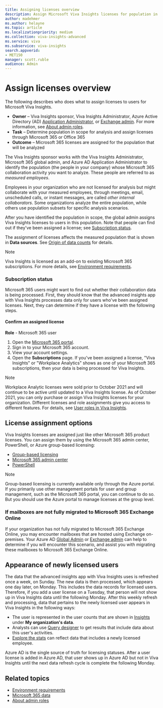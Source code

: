 ```yaml
---
title: Assigning licenses overview
description: Assign Microsoft Viva Insights licenses for population in scope for analysis
author: madehmer
ms.author: helayne
ms.topic: article
ms.localizationpriority: medium 
ms.collection: viva-insights-advanced 
ms.service: viva 
ms.subservice: viva-insights 
search.appverid: 
- MET150 
manager: scott.ruble
audience: Admin
---
```


# Assign licenses overview

The following describes who does what to assign licenses to users for Microsoft Viva Insights.

* **Owner** &ndash; Viva Insights sponsor, Viva Insights Administrator, Azure Active Directory (AD) [Application Administrator](/azure/active-directory/roles/permissions-reference#application-administrator), or [Exchange admin](/azure/active-directory/roles/permissions-reference#exchange-administrator). For more information, see [About admin roles](/microsoft-365/admin/add-users/about-admin-roles?view=o365-worldwide&preserve-view=true).
* **Task** &ndash; Determine population in scope for analysis and assign licenses through Microsoft 365 or Office 365
* **Outcome** &ndash; Microsoft 365 licenses are assigned for the population that will be analyzed

The Viva Insights sponsor works with the Viva Insights Administrator, Microsoft 365 global admin, and Azure AD Application Administrator to identify the population (the people in your company) whose Microsoft 365 collaboration activity you want to analyze. These people are referred to as _measured employees_.

Employees in your organization who are not licensed for analysis but might collaborate with your measured employees, through meetings, email, unscheduled calls, or instant messages, are called _other internal collaborators_. Some organizations analyze the entire population, while others use population subsets for specific analysis scenarios.

After you have identified the population in scope, the global admin assigns Viva Insights licenses to users in this population. Note that people can find out if they've been assigned a license; see [Subscription status](#subscription-status).

The assignment of licenses affects the measured population that is shown in **Data sources**. See [Origin of data counts](/viva/insights/use/office-365-data?toc=/viva/insights/use/toc.json&bc=/viva/insights/breadcrumb/toc.json#origin-of-data-counts) for details.

>[!Note]
>Viva Insights is licensed as an add-on to existing Microsoft 365 subscriptions. For more details, see [Environment requirements](/viva/insights/setup/environment-requirements?toc=/viva/insights/use/toc.json&bc=/viva/insights/breadcrumb/toc.json).

### Subscription status

Microsoft 365 users might want to find out whether their collaboration data is being processed. First, they should know that the advanced insights app with Viva Insights processes data only for users who've been assigned licenses. Next, they can determine if they have a license with the following steps.

#### Confirm an assigned license

**Role** - Microsoft 365 user

1. Open the [Microsoft 365 portal](https://portal.office.com).
2. Sign in to your Microsoft 365 account.
3. View your account settings.
4. Open the **Subscriptions** page. If you've been assigned a license, "Viva Insights" or "Workplace Analytics" shows as one of your Microsoft 365 subscriptions, then your data is being processed for Viva Insights.

>[!Note]
>Workplace Analytic licenses were sold prior to October 2021 and will continue to be active until updated to a Viva Insights license. As of October 2021, you can only purchase or assign Viva Insights licenses for your organization. Different licenses and role assignments give you access to different features. For details, see [User roles in Viva Insights](/viva/insights/use/user-roles?toc=/viva/insights/use/toc.json&bc=/viva/insights/breadcrumb/toc.json).

<!--## Video: Assign licenses
Intro text out for now:
Watch this video to learn how Workplace Analytics licenses work and how the Microsoft 365 admin can assign Workplace Analytics licenses. old link, with thumbnail
[<img src="../Images/WpA/setup/Assign-licenses.png" alt="Assign licenses video">](https://aka.ms/AssignWpALicenses_Video)

<iframe width="640" height="564" src="https://player.vimeo.com/video/282896938" frameborder="0" allowFullScreen></iframe>
-->
## License assignment options

Viva Insights licenses are assigned just like other Microsoft 365 product licenses. You can assign them by using the Microsoft 365 admin center, PowerShell, or Azure group-based licensing:

* [Group-based licensing](/azure/active-directory/enterprise-users/licensing-groups-assign)
* [Microsoft 365 admin center​](/microsoft-365/admin/add-users/add-users)
* [PowerShell](/viva/insights/use/Assigning-licenses-with-powershell?toc=/viva/insights/use/toc.json&bc=/viva/insights/breadcrumb/toc.json)

>[!Note]
>Group-based licensing is currently available only through the Azure portal. If you primarily use other management portals for user and group management, such as the Microsoft 365 portal, you can continue to do so. But you should use the Azure portal to manage licenses at the group level.

### If mailboxes are not fully migrated to Microsoft 365 Exchange Online

If your organization has not fully migrated to Microsoft 365 Exchange Online, you may encounter mailboxes that are hosted using Exchange on-premises. Your Azure AD [Global Admin](/azure/active-directory/roles/permissions-reference#global-administrator) or [Exchange admin](/azure/active-directory/roles/permissions-reference#exchange-administrator) can help to determine if you will encounter this scenario, and assist you with migrating these mailboxes to Microsoft 365 Exchange Online.

## Appearance of newly licensed users

The data that the advanced insights app with Viva Insights uses is refreshed once a week, on Sunday. The new data is then processed, which appears one day later, on Monday. This includes the data records for licensed users. Therefore, if you add a user license on a Tuesday, that person will not show up in Viva Insights data until the following Monday. After this weekly refresh and processing, data that pertains to the newly licensed user appears in Viva Insights in the following ways:

* The user is represented in the user counts that are shown in [Insights](/viva/insights/use/insights?toc=/viva/insights/use/toc.json&bc=/viva/insights/breadcrumb/toc.json) under **My organization's data**.
* Analysts can use [Query designer](/viva/insights/tutorials/query-designer?toc=/viva/insights/use/toc.json&bc=/viva/insights/breadcrumb/toc.json) to get results that include data about this user's activities.
* [Explore the stats](/viva/insights/use/explore-intro?toc=/viva/insights/use/toc.json&bc=/viva/insights/breadcrumb/toc.json) can reflect data that includes a newly licensed employee.

Azure AD is the single source of truth for licensing statuses. After a user license is added in Azure AD, that user shows up in Azure AD but not in Viva Insights until the next data refresh cycle is complete the following Monday.

## Related topics

* [Environment requirements](/viva/insights/setup/environment-requirements?toc=/viva/insights/use/toc.json&bc=/viva/insights/breadcrumb/toc.json)
* [Microsoft 365 data](/viva/insights/use/office-365-data?toc=/viva/insights/use/toc.json&bc=/viva/insights/breadcrumb/toc.json)
* [About admin roles](/microsoft-365/admin/add-users/about-admin-roles)
